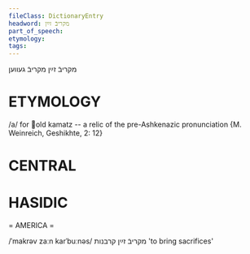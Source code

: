 ```yaml
---
fileClass: DictionaryEntry
headword: מקריבֿ זײַן
part_of_speech: 
etymology: 
tags: 
---
```

מקריבֿ זײַן
מקריבֿ געווען

ETYMOLOGY
===========
/a/ for old kamatz -- a relic of the pre-Ashkenazic pronunciation {M. Weinreich, Geshikhte, 2: 12}

CENTRAL
========

HASIDIC
=======
= AMERICA = 

/ˈmakrəv zaːn karˈbuːnəs/ מקריבֿ זײַן קרבנות 'to bring sacrifices'